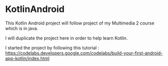 # KotlinAndroid
This Kotlin Android project will follow project of my Multimedia 2 course which is in java.

I will duplicate the project here in order to help learn Kotlin.

I started the project by following this tutorial : https://codelabs.developers.google.com/codelabs/build-your-first-android-app-kotlin/index.html
